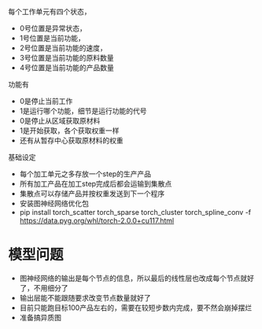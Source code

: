 每个工作单元有四个状态，

* 0号位置是异常状态，
* 1号位置是当前功能，
* 2号位置是当前功能的速度，
* 3号位置是当前功能的原料数量
* 4号位置是当前功能的产品数量

功能有

* 0是停止当前工作
* 1是运行哪个功能，细节是运行功能的代号
* 0是停止从区域获取原材料
* 1是开始获取，各个获取权重一样
* 还有从暂存中心获取原材料的权重

基础设定
* 每个加工单元之多存放一个step的生产产品
* 所有加工产品在加工step完成后都会运输到集散点
* 集散点可以存储产品并按权重发送到下一个程序
* 安装图神经网络优化包
* pip install torch_scatter torch_sparse torch_cluster torch_spline_conv -f https://data.pyg.org/whl/torch-2.0.0+cu117.html
# 模型问题
* 图神经网络的输出是每个节点的信息，所以最后的线性层也改成每个节点就好了，不用细分了
* 输出层能不能跟随要求改变节点数量就好了
* 目前只能跑目标100产品左右的，需要在较短步数内完成，要不然会崩掉摆烂
* 准备搞异质图